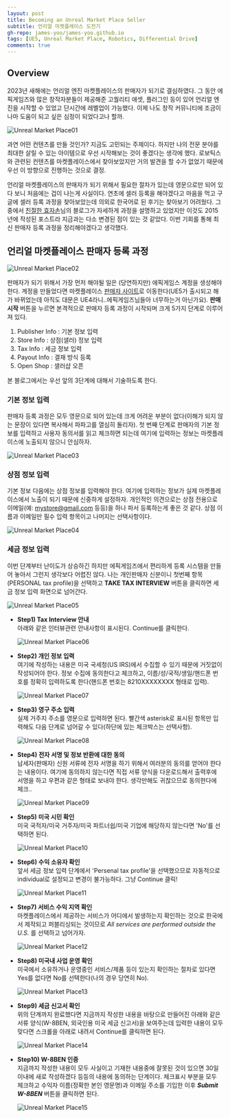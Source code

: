 ```yaml
---
layout: post
title: Becoming an Unreal Market Place Seller
subtitle: 언리얼 마켓플레이스 도전기 
gh-repo: james-yoo/james-yoo.github.io
tags: [UE5, Unreal Market Place, Robotics, Differential Drive]
comments: true
---
```

  
## Overview
  
2023년 새해에는 언리얼 엔진 마켓플레이스의 판매자가 되기로 결심하였다. 그 동안 에픽게임즈와 많은 창작자분들이 제공해준 고퀄리티 애셋, 플러그인 등이 있어 언리얼 엔진을 시작할 수 있었고 단시간에 레벨업이 가능했다. 이제 나도 창작 커뮤니티에 조금이나마 도움이 되고 싶은 심정이 되었다고나 할까.  
  
![Unreal Market Place01](/assets/img/blog_unreal_market_place_1/market_place_1.png)  
  
과연 어떤 컨텐츠를 만들 것인가? 지금도 고민되는 주제이다. 하지만 나의 전문 분야를 최대한 살릴 수 있는 아이템으로 우선 시작해보는 것이 좋겠다는 생각에 했다. 로보틱스와 관련된 컨텐츠를 마켓플레이스에서 찾아보았지만 거의 발견을 할 수가 없었기 때문에 우선 이 방향으로 진행하는 것으로 결정.

언리얼 마켓플레이스의 판매자가 되기 위해서 필요한 절차가 있는데 영문으로만 되어 있다 보니 처음에는 겁이 나는게 사실이다. 연초에 셀러 등록을 해야겠다고 마음을 먹고 구글에 셀러 등록 과정을 찾아보았는데 의외로 한국어로 된 후기는 찾아보기 어려웠다. 그 중에서 [친절한 효자손](https://rgy0409.tistory.com/786)님의 블로그가 자세하게 과정을 설명하고 있었지만 이것도 2015년에 작성된 포스트라 지금과는 다소 변경된 점이 있는 것 같았다. 이번 기회를 통해 최신 판매자 등록 과정을 정리해야겠다고 생각했다.  
  
## 언리얼 마켓플레이스 판매자 등록 과정
  
![Unreal Market Place02](/assets/img/blog_unreal_market_place_1/market_place_2.png)  
  
판매자가 되기 위해서 가장 먼저 해야될 일은 (당연하지만) 에픽게임스 계정을 생성해야 한다. 계정을 만들었다면 마켓플레이스 [판매자 사이트](https://publish.unrealengine.com/v3/welcome)로 이동한다(UE5가 출시되고 해가 바뀌었는데 아직도 대문은 UE4라니..에픽게임즈님들아 너무하는거 아닌가요). **판매 시작** 버튼을 누르면 본격적으로 판매자 등록 과정이 시작되며 크게 5가지 단계로 이루어져 있다.
  
  1. Publisher Info : 기본 정보 입력
  2. Store Info : 상점(샐러) 정보 입력
  3. Tax Info : 세금 정보 입력
  4. Payout Info : 결재 방식 등록
  5. Open Shop : 샐러샵 오픈

본 블로그에서는 우선 앞의 3단계에 대해서 기술하도록 한다. 
  
  
### **기본 정보 입력**
  
판매자 등록 과정은 모두 영문으로 되어 있는데 크게 어려운 부분이 없다(이해가 되지 않는 문장이 있다면 복사해서 파파고를 열심히 돌리자). 첫 번째 단계로 판매자의 기본 정보를 입력하고 사용자 동의서를 읽고 체크하면 되는데 여기에 입력하는 정보는 마켓플레이스에 노출되지 않으니 안심하자. 
  
![Unreal Market Place03](/assets/img/blog_unreal_market_place_1/market_place_3.png)  
  
### **상점 정보 입력**
  
기본 정보 다음에는 상점 정보를 입력해야 한다. 여기에 입력하는 정보가 실제 마켓플레이스에서 노출이 되기 때문에 신중하게 설정하자. 개인적인 의견으로는 상점 전용으로 이메일(예: mystore@gmail.com 등등)을 하나 파서 등록하는게 좋은 것 같다. 상점 이름과 이메일만 필수 입력 항목이고 나머지는 선택사항이다.
  
![Unreal Market Place04](/assets/img/blog_unreal_market_place_1/market_place_4.png)  
  
### **세금 정보 입력**
  
이번 단계부터 난이도가 상승하긴 하지만 에픽게임즈에서 편리하게 등록 시스템을 만들어 놓아서 그런지 생각보다 어렵진 않다. 나는 개인판매자 신분이니 첫번째 항목(PERSONAL tax profile)을 선택하고 **TAKE TAX INTERVIEW** 버튼을 클릭하면 세금 정보 입력 화면으로 넘어간다. 
  
![Unreal Market Place05](/assets/img/blog_unreal_market_place_1/market_place_5.png)  

- **Step1) Tax Interview 안내**  
    아래와 같은 인터뷰관련 안내사항이 표시된다. Continue를 클릭한다.  
      
    ![Unreal Market Place06](/assets/img/blog_unreal_market_place_1/market_place_6.png)  
    
- **Step2) 개인 정보 입력**  
    여기에 작성하는 내용은 미국 국세청(US IRS)에서 수집할 수 있기 때문에 거짓없이 작성되어야 한다. 정보 수집에 동의한다고 체크하고, 이름/성/국적/생일/핸드폰 번호를 정확히 입력하도록 한다(핸드폰 번호는 8210XXXXXXXX 형태로 입력).
      
    ![Unreal Market Place07](/assets/img/blog_unreal_market_place_1/market_place_7.png)  

- **Step3) 영구 주소 입력**  
    실제 거주지 주소를 영문으로 입력하면 된다. 빨간색 asterisk로 표시된 항목만 입력해도 다음 단계로 넘어갈 수 있다(하단에 있는 체크박스는 선택사항).
      
    ![Unreal Market Place08](/assets/img/blog_unreal_market_place_1/market_place_8.png)  

- **Step4) 전자 서명 및 정보 반환에 대한 동의**  
    납세자(판매자) 신원 서류에 전자 서명을 하기 위해서 여러분의 동의를 얻어야 한다는 내용이다. 여기에 동의하지 않는다면 직접 서류 양식을 다운로드해서 출력후에 서명을 하고 우편과 같은 형태로 보내야 한다. 생각만해도 귀찮으므로 동의한다에 체크.. 
      
    ![Unreal Market Place09](/assets/img/blog_unreal_market_place_1/market_place_9.png)  
      
- **Step5) 미국 시민 확인**  
    미국 국적자/미국 거주자/미국 파트너쉽/미국 기업에 해당하지 않는다면 'No'를 선택하면 된다. 
      
    ![Unreal Market Place10](/assets/img/blog_unreal_market_place_1/market_place_10.png)  

- **Step6) 수익 소유자 확인**  
    앞서 세금 정보 입력 단계에서 'Persenal tax profile'을 선택했으므로 자동적으로 individual로 설정되고 변경이 불가능하다. 그냥 Continue 클릭! 
      
    ![Unreal Market Place11](/assets/img/blog_unreal_market_place_1/market_place_11.png)  

- **Step7) 서비스 수익 지역 확인**  
    마켓플레이스에서 제공하는 서비스가 어디에서 발생하는지 확인하는 것으로 한국에서 제작되고 퍼블리싱되는 것이므로 *All services are performed outside the U.S.* 를 선택하고 넘어가자.
      
    ![Unreal Market Place12](/assets/img/blog_unreal_market_place_1/market_place_12.png)  

- **Step8) 미국내 사업 운영 확인**  
    미국에서 소유하거나 운영중인 서비스/제품 등이 있는지 확인하는 절차로 있다면 Yes를 없다면 No를 선택한다(나의 경우 당연히 No).
      
    ![Unreal Market Place13](/assets/img/blog_unreal_market_place_1/market_place_13.png)  

- **Step9) 세금 신고서 확인**  
    위의 단계까지 완료했다면 지금까지 작성한 내용을 바탕으로 만들어진 아래와 같은 서류 양식(W-8BEN, 외국인용 미국 세금 신고서)을 보여주는데 입력한 내용이 모두 맞다면 스크롤을 아래로 내려서 Continue를 클릭하면 된다.
      
    ![Unreal Market Place14](/assets/img/blog_unreal_market_place_1/market_place_14.png)  

- **Step10) W-8BEN 인증**  
    지금까지 작성한 내용이 모두 사실이고 기재한 내용중에 잘못된 것이 있으면 30일 이내에 새로 작성하겠다 등등의 내용에 동의하는 단계이다. 체크표시 부분을 모두 체크하고 수익자 이름(정확한 본인 영문명)과 이메일 주소를 기입한 이후 ***Submit W-8BEN*** 버튼을 클릭하면 된다.
      
    ![Unreal Market Place15](/assets/img/blog_unreal_market_place_1/market_place_15.png)  